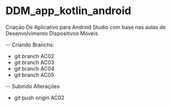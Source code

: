 # DDM_app_kotlin_android
Criação De Aplicativo para Android Studio com base nas aulas de Desenvolvimento Dispositivos Móveis.


-- Criando Branchs:
* git branch AC02 
* git branch AC03
* git branch AC04
* git branch AC05

-- Subindo Alterações
* git push origin AC02



